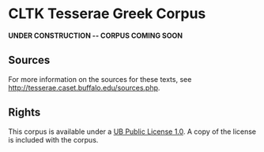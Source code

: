 # CLTK Tesserae Greek Corpus

**UNDER CONSTRUCTION -- CORPUS COMING SOON**

## Sources
For more information on the sources for these texts, see http://tesserae.caset.buffalo.edu/sources.php.

## Rights
This corpus is available under a [UB Public License 1.0](https://cse.buffalo.edu/sneps/ubpl.pdf). A copy of the license is included with the corpus.
